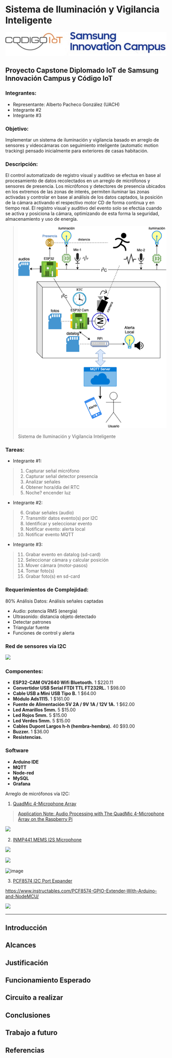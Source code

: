# Sistema de Iluminación y Vigilancia Inteligente 

![](https://github.com/AlbertoPachecoDev/Capstone-Proy-Camaras-Inteligentes/blob/main/logos.jpg)

## Proyecto Capstone Diplomado IoT de Samsung Innovación Campus y Código IoT

### Integrantes:
 - Representante: Alberto Pacheco González (UACH)
 - Integrante #2
 - Integrante #3

### Objetivo:

Implementar un sistema de iluminación y vigilancia basado en arreglo de sensores y videocámaras con seguimiento inteligente (automatic motion tracking) pensado inicialmente para exteriores de casas habitación.

### Descripción:

El control automatizado de registro visual y auditivo se efectua en base al procesamiento de datos recolectados en un arreglo de micrófonos y sensores de presencia. Los micrófonos y detectores de presencia ubicados en los extremos de las zonas de interés, permiten iluminar las zonas activadas y controlar en base al análisis de los datos captados, la posición de la cámara activando el respectivo motor CD de forma continua y en tiempo real. El registro visual y auditivo del evento solo se efectúa cuando se activa y posiciona la cámara, optimizando de esta forma la seguridad, almacenamiento y uso de energía.

  > ![Sistema de Iluminación y Vigilancia Inteligente](https://github.com/AlbertoPachecoDev/Capstone-Proy-Camaras-Inteligentes/blob/72070e9e05f125d2737b1563c9dbbdb86ad8301a/CamaraMotorizada-demo-i2c.png)
  >
  > Sistema de Iluminación y Vigilancia Inteligente

### Tareas:
- Integrante #1:
>
> 1. Capturar señal micrófono
> 2. Capturar señal detector presencia
> 3. Analizar señales
> 4. Obtener hora/día del RTC
> 5. Noche? encender luz 

- Integrante #2:
>
> 6. Grabar señales (audio) 
> 7. Transmitir datos evento(s) por I2C
> 8. Identificar y seleccionar evento 
> 9. Notificar evento: alerta local
> 10. Notificar evento MQTT

- Integrante #3:
>
> 11. Grabar evento en datalog (sd-card)
> 13. Seleccionar cámara y calcular posición
> 14. Mover cámara (motor-pasos)
> 15. Tomar foto(s)
> 16. Grabar foto(s) en sd-card

### Requerimientos de Complejidad:

80% Análisis Datos:  Análisis señales captadas
- Audio: potencia RMS (energía)
- Ultrasonido: distancia objeto detectado
- Detectar patrones
- Triangular fuente
- Funciones de control y alerta

### Red de sensores vía I2C

![](https://i0.wp.com/randomnerdtutorials.com/wp-content/uploads/2019/09/I2C-communication-protocol-ESP32.png?quality=50&strip=all&ssl=1)

### Componentes:

- **ESP32-CAM OV2640 Wifi Bluetooth.**                       1       $220.11
- **Convertidor USB Serial FTDI TTL FT232RL.**               1       $98.00
- **Cable USB a Mini USB Tipo B.**                           1       $64.00
- **Módulo Ads1115.**                                        1       $161.00
- **Fuente de Alimentación 5V 2A / 9V 1A / 12V 1A.**         1       $62.00
- **Led Amarillos 5mm.**                                     5       $15.00
- **Led Rojos 5mm.**                                         5       $15.00
- **Led Verdes 5mm.**                                        5       $15.00
- **Cables Dupont Largos h-h (hembra-hembra).**              40      $93.00
- **Buzzer.**                                                1       $36.00
- **Resistencias.**          

### Software
- **Arduino IDE**
- **MQTT**
- **Node-red**
- **MySQL**
- **Grafana**


Arreglo de micrófonos vía I2C:
1. [QuadMic 4-Microphone Array](https://makersportal.com/shop/quadmic-4-microphone-array)

  > [Application Note: Audio Processing with The QuadMic 4-Microphone Array on the Raspberry Pi](https://makersportal.com/blog/audio-processing-with-the-quadmic-4-microphone-array-on-the-raspberry-pi)

![](https://images.squarespace-cdn.com/content/v1/59b037304c0dbfb092fbe894/1610935560928-8R5BB4TPYTCFYAVHF664/quadmic_red_LEDs.JPG?format=1000w)


2. [INMP441 MEMS I2S Microphone](https://makersportal.com/shop/i2s-mems-microphone-for-raspberry-pi-inmp441)

![](https://images.squarespace-cdn.com/content/v1/59b037304c0dbfb092fbe894/1606076376715-ZNHI468TMG4K8DOWP24Y/INMP441_zoom_port_writing.JPG?format=1000w)

![](https://images.squarespace-cdn.com/content/v1/59b037304c0dbfb092fbe894/1606076409876-LWA5AQR2Q79B5364TWHF/i2s_rpi_INMP441_stereo.png?format=1000w)

![image](https://user-images.githubusercontent.com/80423661/160221127-5ddf85e7-97df-4790-93e5-e60db830fa95.png)

3. [PCF8574 I2C Port Expander](https://create.arduino.cc/projecthub/Samhain/pcf8574-expander-with-4-inputs-4-outputs-9a80ef)

https://www.instructables.com/PCF8574-GPIO-Extender-With-Arduino-and-NodeMCU/

![](https://www.pcboard.ca/image/catalog/products/pcf8574/pcf8574-addressing.jpg)

----

## Introducción

## Alcances

## Justificación

## Funcionamiento Esperado

## Circuito a realizar

## Conclusiones

## Trabajo a futuro

## Referencias




